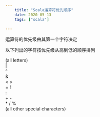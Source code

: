 ```yaml
---
    title: "Scala运算符优先顺序"
    date: 2020-05-13
    tags: ["scala"]
    
---
```


运算符的优先级由其第一个字符决定

以下列出的字符按优先级从高到低的顺序排列

(all letters)  
|  
^  
&  
< >  
= !  
:  
\+ -  
\* / %  
(all other special characters)